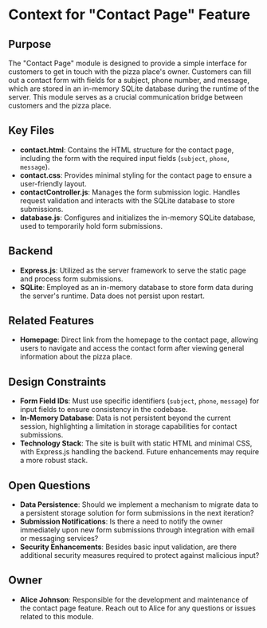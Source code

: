 
# Context for "Contact Page" Feature

## Purpose
The "Contact Page" module is designed to provide a simple interface for customers to get in touch with the pizza place's owner. Customers can fill out a contact form with fields for a subject, phone number, and message, which are stored in an in-memory SQLite database during the runtime of the server. This module serves as a crucial communication bridge between customers and the pizza place.

## Key Files
- **contact.html**: Contains the HTML structure for the contact page, including the form with the required input fields (`subject`, `phone`, `message`).
- **contact.css**: Provides minimal styling for the contact page to ensure a user-friendly layout.
- **contactController.js**: Manages the form submission logic. Handles request validation and interacts with the SQLite database to store submissions.
- **database.js**: Configures and initializes the in-memory SQLite database, used to temporarily hold form submissions.

## Backend
- **Express.js**: Utilized as the server framework to serve the static page and process form submissions.
- **SQLite**: Employed as an in-memory database to store form data during the server's runtime. Data does not persist upon restart.

## Related Features
- **Homepage**: Direct link from the homepage to the contact page, allowing users to navigate and access the contact form after viewing general information about the pizza place.

## Design Constraints
- **Form Field IDs**: Must use specific identifiers (`subject`, `phone`, `message`) for input fields to ensure consistency in the codebase.
- **In-Memory Database**: Data is not persistent beyond the current session, highlighting a limitation in storage capabilities for contact submissions.
- **Technology Stack**: The site is built with static HTML and minimal CSS, with Express.js handling the backend. Future enhancements may require a more robust stack.

## Open Questions
- **Data Persistence**: Should we implement a mechanism to migrate data to a persistent storage solution for form submissions in the next iteration?
- **Submission Notifications**: Is there a need to notify the owner immediately upon new form submissions through integration with email or messaging services?
- **Security Enhancements**: Besides basic input validation, are there additional security measures required to protect against malicious input?

## Owner
- **Alice Johnson**: Responsible for the development and maintenance of the contact page feature. Reach out to Alice for any questions or issues related to this module.

